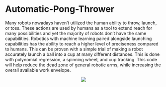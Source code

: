 # Automatic-Pong-Thrower

Many robots nowadays haven’t utilized the human ability to throw, launch, or toss. These actions are used by humans as a tool to extend reach for many possibilities and yet the majority of robots don’t have the same capabilities. Robotics with machine learning paired alongside launching capabilities has the ability to reach a higher level of preciseness compared to humans. This can be proven with a simple trial of making a robot accurately launch a ball into a cup at many different distances. This is done with polynomial regression, a spinning wheel, and cup tracking.
This code will help reduce the dead zone of general robotic arms, while increasing the overall available work envelope.

<p align="center">
  <img src="https://user-images.githubusercontent.com/60107217/157747113-bf2b7ea9-f2e3-4d1f-bcc1-982204eff8f6.gif" />
</p>
